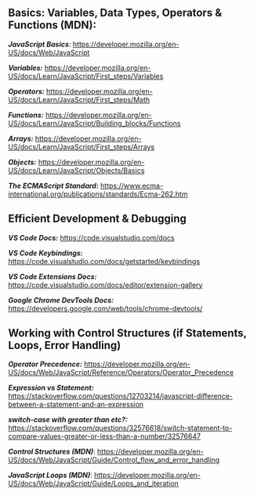 ## Basics: Variables, Data Types, Operators & Functions (MDN):

**_JavaScript Basics_**: https://developer.mozilla.org/en-US/docs/Web/JavaScript

**_Variables:_** https://developer.mozilla.org/en-US/docs/Learn/JavaScript/First_steps/Variables

**_Operators:_** https://developer.mozilla.org/en-US/docs/Learn/JavaScript/First_steps/Math

**_Functions:_** https://developer.mozilla.org/en-US/docs/Learn/JavaScript/Building_blocks/Functions

**_Arrays:_** https://developer.mozilla.org/en-US/docs/Learn/JavaScript/First_steps/Arrays

**_Objects:_** https://developer.mozilla.org/en-US/docs/Learn/JavaScript/Objects/Basics

**_The ECMAScript Standard:_** https://www.ecma-international.org/publications/standards/Ecma-262.htm

## Efficient Development & Debugging

**_VS Code Docs:_** https://code.visualstudio.com/docs

**_VS Code Keybindings:_** https://code.visualstudio.com/docs/getstarted/keybindings

**_VS Code Extensions Docs:_** https://code.visualstudio.com/docs/editor/extension-gallery

**_Google Chrome DevTools Docs:_** https://developers.google.com/web/tools/chrome-devtools/

## Working with Control Structures (if Statements, Loops, Error Handling)

**_Operator Precedence:_** https://developer.mozilla.org/en-US/docs/Web/JavaScript/Reference/Operators/Operator_Precedence

**_Expression vs Statement:_** https://stackoverflow.com/questions/12703214/javascript-difference-between-a-statement-and-an-expression

**_switch-case with greater than etc?:_** https://stackoverflow.com/questions/32576618/switch-statement-to-compare-values-greater-or-less-than-a-number/32576647

**_Control Structures (MDN)_**: https://developer.mozilla.org/en-US/docs/Web/JavaScript/Guide/Control_flow_and_error_handling

**_JavaScript Loops (MDN)_**: https://developer.mozilla.org/en-US/docs/Web/JavaScript/Guide/Loops_and_iteration
